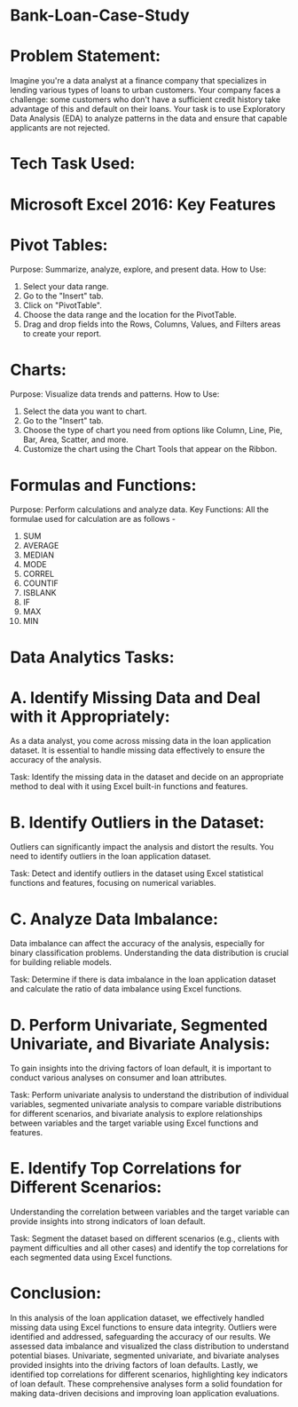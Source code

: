 # Bank-Loan-Case-Study

# Problem Statement: 
Imagine you're a data analyst at a finance company that specializes in lending various types of loans to urban customers. Your company faces a challenge: some customers who don't have a sufficient credit history take advantage of this and default on their loans. Your task is to use Exploratory Data Analysis (EDA) to analyze patterns in the data and ensure that capable applicants are not rejected.

# Tech Task Used:
# Microsoft Excel 2016: Key Features
# Pivot Tables:
Purpose: Summarize, analyze, explore, and present data.
How to Use:
1. Select your data range.
2. Go to the "Insert" tab.
3. Click on "PivotTable".
4. Choose the data range and the location for the PivotTable.
5. Drag and drop fields into the Rows, Columns, Values, and Filters areas to create your report.

# Charts:
Purpose: Visualize data trends and patterns.
How to Use:
1. Select the data you want to chart.
2. Go to the "Insert" tab.
3. Choose the type of chart you need from options like Column, Line, Pie, Bar, Area, Scatter, and more.
4. Customize the chart using the Chart Tools that appear on the Ribbon.

# Formulas and Functions:
Purpose: Perform calculations and analyze data.
Key Functions: All the formulae used for calculation are as follows -
1. SUM
2. AVERAGE
3. MEDIAN
4. MODE
5. CORREL
6. COUNTIF
7. ISBLANK
8. IF
9. MAX
10. MIN

# Data Analytics Tasks:
# A. Identify Missing Data and Deal with it Appropriately: 
As a data analyst, you come across missing data in the loan application dataset. It is essential to handle missing data effectively to ensure the accuracy of the analysis. 
<P>Task: Identify the missing data in the dataset and decide on an appropriate method to deal with it using Excel built-in functions and features.</P>

# B. Identify Outliers in the Dataset: 
Outliers can significantly impact the analysis and distort the results. You need to identify outliers in the loan application dataset. 
<P>Task: Detect and identify outliers in the dataset using Excel statistical functions and features, focusing on numerical variables.</P>

# C. Analyze Data Imbalance: 
Data imbalance can affect the accuracy of the analysis, especially for binary classification problems. Understanding the data distribution is crucial for building reliable models. 
<P>Task: Determine if there is data imbalance in the loan application dataset and calculate the ratio of data imbalance using Excel functions.</P>

# D. Perform Univariate, Segmented Univariate, and Bivariate Analysis: 
To gain insights into the driving factors of loan default, it is important to conduct various analyses on consumer and loan attributes. 
<P>Task: Perform univariate analysis to understand the distribution of individual variables, segmented univariate analysis to compare variable distributions for different scenarios, and bivariate analysis to explore relationships between variables and the target variable using Excel functions and features.</P>

# E. Identify Top Correlations for Different Scenarios: 
Understanding the correlation between variables and the target variable can provide insights into strong indicators of loan default. 
<P>Task: Segment the dataset based on different scenarios (e.g., clients with payment difficulties and all other cases) and identify the top correlations for each segmented data using Excel functions.</P>

# Conclusion:
In this analysis of the loan application dataset, we effectively handled missing data using Excel functions to ensure data integrity. Outliers were identified and addressed, safeguarding the accuracy of our results. We assessed data imbalance and visualized the class distribution to understand potential biases. Univariate, segmented univariate, and bivariate analyses provided insights into the driving factors of loan defaults. Lastly, we identified top correlations for different scenarios, highlighting key indicators of loan default. These comprehensive analyses form a solid foundation for making data-driven decisions and improving loan application evaluations.
